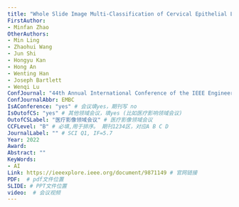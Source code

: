 ```yaml
---
title: "Whole Slide Image Multi-Classification of Cervical Epithelial Lesions Based on Unsupervised Pre-training"
FirstAuthor:
- Minfan Zhao
OtherAuthors:
- Min Ling
- Zhaohui Wang
- Jun Shi
- Hongyu Kan
- Hong An
- Wenting Han
- Joseph Bartlett
- Wenqi Lu
ConfJournal: "44th Annual International Conference of the IEEE Engineering in Medicine & Biology Society"
ConfJournalAbbr: EMBC
IsAConference: "yes" # 会议填yes，期刊写 no
IsOutofCS: "yes" # 其他领域会议，填yes (比如医疗影响领域会议)
OutofCSLabel: "医疗影像领域会议" # 医疗影像领域会议
CCFLevel: "B" # 必填,用于排序。 期刊1234区，对应A B C D
JournalLabel: "" # SCI Q1, IF=5.7 
Year: 2022
Award: 
Abstract: ""
KeyWords:
- AI
Link: https://ieeexplore.ieee.org/document/9871149 # 官网链接 
PDF:  # pdf文件位置
SLIDE: # PPT文件位置
video:  # 会议视频
---
```

